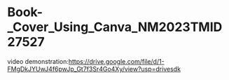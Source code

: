 # Book-_Cover_Using_Canva_NM2023TMID27527

video demonstration:https://drive.google.com/file/d/1-FMgDkJYUwJ4f6pwJp_Gt7f3Sr4Go4Xy/view?usp=drivesdk

